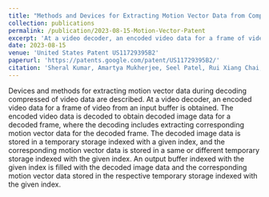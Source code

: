 ```yaml
---
title: "Methods and Devices for Extracting Motion Vector Data from Compressed Video Data"
collection: publications
permalink: /publication/2023-08-15-Motion-Vector-Patent
excerpt: 'At a video decoder, an encoded video data for a frame of video from an input buffer is obtained. The encoded video data is decoded to obtain decoded image data for a decoded frame, where the decoding includes extracting corresponding motion vector data for the decoded frame. The decoded image data is stored in a temporary storage indexed with a given index, and the corresponding motion vector data is stored in a same or different temporary storage indexed with the given index. An output buffer indexed with the given index is filled with the decoded image data and the corresponding motion vector data stored in the respective temporary storage indexed with the given index.'
date: 2023-08-15
venue: 'United States Patent US11729395B2'
paperurl: 'https://patents.google.com/patent/US11729395B2/'
citation: 'Sheral Kumar, Amartya Mukherjee, Seel Patel, Rui Xiang Chai, Wentao Liu, Yuanhao Yu, Yang Wang, Jin Tang. &quot;Methods and Devices for Extracting Motion Vector Data from Compressed Video Data.&quot; US Patent 11,729,395 B2, filed November 26, 2021, issued August 15, 2023.'
---
```

Devices and methods for extracting motion vector data during decoding compressed of video data are described. At a video decoder, an encoded video data for a frame of video from an input buffer is obtained. The encoded video data is decoded to obtain decoded image data for a decoded frame, where the decoding includes extracting corresponding motion vector data for the decoded frame. The decoded image data is stored in a temporary storage indexed with a given index, and the corresponding motion vector data is stored in a same or different temporary storage indexed with the given index. An output buffer indexed with the given index is filled with the decoded image data and the corresponding motion vector data stored in the respective temporary storage indexed with the given index.